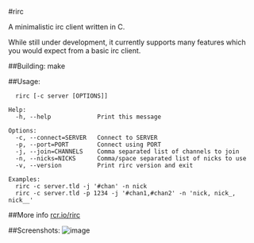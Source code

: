 #rirc

A minimalistic irc client written in C.

While still under development, it currently supports
many features which you would expect from a basic
irc client.

##Building:
make

##Usage:
```
  rirc [-c server [OPTIONS]]

Help:
  -h, --help             Print this message

Options:
  -c, --connect=SERVER   Connect to SERVER
  -p, --port=PORT        Connect using PORT
  -j, --join=CHANNELS    Comma separated list of channels to join
  -n, --nicks=NICKS      Comma/space separated list of nicks to use
  -v, --version          Print rirc version and exit

Examples:
  rirc -c server.tld -j '#chan' -n nick
  rirc -c server.tld -p 1234 -j '#chan1,#chan2' -n 'nick, nick_, nick__'
```

##More info
[rcr.io/rirc](http://rcr.io/rirc)

##Screenshots:
![image](https://raw.github.com/robbinsr/rirc/master/rirc.png?raw=true)
